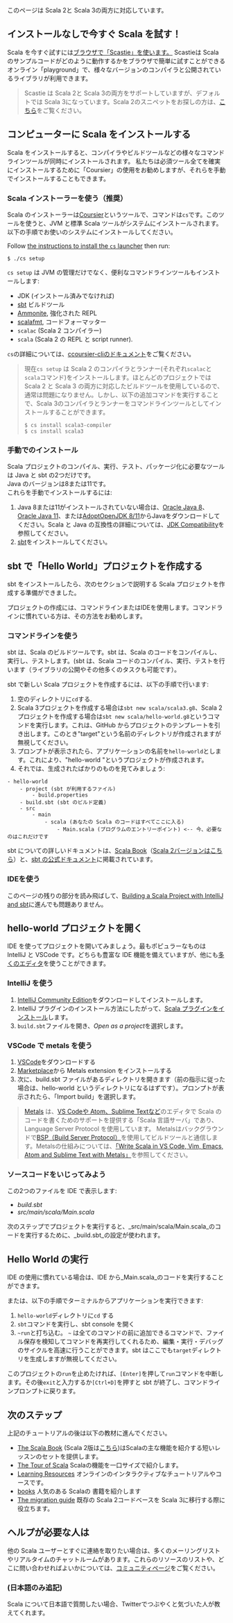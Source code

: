 このページは Scala 2と Scala 3の両方に対応しています。

## インストールなしで今すぐ Scala を試す！

Scala を今すぐ試すには<a href="https://scastie.scala-lang.org/pEBYc5VMT02wAGaDrfLnyw" target="_blank">ブラウザで「Scastie」を使います。</a>
Scastieは Scala のサンプルコードがどのように動作するかをブラウザで簡単に試すことができるオンライン「playground」で、様々なバージョンのコンパイラと公開されているライブラリが利用できます。

> Scastie は Scala 2と Scala 3の両方をサポートしていますが、デフォルトでは Scala 3になっています。Scala 2のスニペットをお探しの方は、[こちら](https://scastie.scala-lang.org/MHc7C9iiTbGfeSAvg8CKAA)をご覧ください。

##  コンピューターに Scala をインストールする

Scala をインストールすると、コンパイラやビルドツールなどの様々なコマンドラインツールが同時にインストールされます。
私たちは必須ツール全てを確実にインストールするために「Coursier」の使用をお勧めしますが、それらを手動でインストールすることもできます。

### Scala インストーラーを使う（推奨）

Scala のインストーラーは[Coursier](https://get-coursier.io/docs/cli-overview)というツールで、コマンドは`cs`です。このツールを使うと、JVM と標準 Scala ツールがシステムにインストールされます。  
以下の手順でお使いのシステムにインストールしてください。

<div class="main-download">
    <div id="download-step-one">
        <p>Follow <a href="https://get-coursier.io/docs/cli-installation.html#native-launcher" target="_blank">the instructions to install the <code>cs</code> launcher</a> then run:</p>
        <p><code>$ ./cs setup</code></p>
    </div>
</div>


`cs setup` は JVM の管理だけでなく、便利なコマンドラインツールもインストールします:

- JDK (インストール済みでなければ)
- [sbt](https://www.scala-sbt.org/) ビルドツール
- [Ammonite](https://ammonite.io/), 強化された REPL
- [scalafmt](https://scalameta.org/scalafmt/), コードフォーマッター
- `scalac` (Scala 2 コンパイラー)
- `scala` (Scala 2 の REPL と script runner).

`cs`の詳細については、[ccoursier-cliのドキュメント](https://get-coursier.io/docs/cli-overview)をご覧ください。

> 現在`cs setup` は Scala 2 のコンパイラとランナー(それぞれ`scalac`と`scala`コマンド)をインストールします。ほとんどのプロジェクトでは Scala 2 と Scala 3 の両方に対応したビルドツールを使用しているので、通常は問題になりません。しかし、以下の追加コマンドを実行することで、Scala 3のコンパイラとランナーをコマンドラインツールとしてインストールすることができます。
> ```
> $ cs install scala3-compiler
> $ cs install scala3
> ```

### 手動でのインストール

Scala プロジェクトのコンパイル、実行、テスト、パッケージ化に必要なツールは Java と sbt の2つだけです。  
Java のバージョンは8または11です。  
これらを手動でインストールするには:

1. Java 8または11がインストールされていない場合は、[Oracle Java 8](https://www.oracle.com/java/technologies/javase-jdk8-downloads.html)、[Oracle Java 11](https://www.oracle.com/java/technologies/javase-jdk11-downloads.html)、または[AdoptOpenJDK 8/11](https://adoptopenjdk.net/)からJavaをダウンロードしてください。Scala と Java の互換性の詳細については、[JDK Compatibility](/overviews/jdk-compatibility/overview.html)を参照してください。
1. [sbt](https://www.scala-sbt.org/download.html)をインストールしてください。

## sbt で「Hello World」プロジェクトを作成する

sbt をインストールしたら、次のセクションで説明する Scala プロジェクトを作成する準備ができました。

プロジェクトの作成には、コマンドラインまたはIDEを使用します。コマンドラインに慣れている方は、その方法をお勧めします。

### コマンドラインを使う

sbt は、Scala のビルドツールです。sbt は、Scala のコードをコンパイルし、実行し、テストします。(sbt は、Scala コードのコンパイル、実行、テストを行います（ライブラリの公開やその他多くのタスクも可能です）。

sbt で新しい Scala プロジェクトを作成するには、以下の手順で行います:

1. 空のディレクトリに`cd`する.
1. Scala 3プロジェクトを作成する場合は`sbt new scala/scala3.g8`、Scala 2プロジェクトを作成する場合は`sbt new scala/hello-world.g8`というコマンドを実行します。これは、GitHub からプロジェクトのテンプレートを引き出します。このとき"target"という名前のディレクトリが作成されますが無視してください。
1. プロンプトが表示されたら、アプリケーションの名前を`hello-world`とします。これにより、"hello-world "というプロジェクトが作成されます。
1. それでは、生成されたばかりのものを見てみましょう:

```
- hello-world
    - project (sbt が利用するファイル)
        - build.properties
    - build.sbt (sbt のビルド定義)
    - src
        - main
            - scala (あなたの Scala のコードはすべてここに入る)
                - Main.scala (プログラムのエントリーポイント) <-- 今、必要なのはこれだけです
```

sbt についての詳しいドキュメントは、[Scala Book](/scala3/book/tools-sbt.html)（[Scala 2バージョンはこちら](/overviews/scala-book/scala-build-tool-sbt.html)）と、[sbt の公式ドキュメント](https://www.scala-sbt.org/1.x/docs/ja/index.html)に掲載されています。

### IDEを使う

このページの残りの部分を読み飛ばして、[Building a Scala Project with IntelliJ and sbt](/getting-started/intellij-track/building-a-scala-project-with-intellij-and-sbt.html)に進んでも問題ありません。

## hello-world プロジェクトを開く

IDE を使ってプロジェクトを開いてみましょう。最もポピュラーなものは IntelliJ と VSCode です。どちらも豊富な IDE 機能を備えていますが、他にも[多くのエディタ](https://scalameta.org/metals/docs/editors/overview.html)を使うことができます。

### IntelliJ を使う

1. [IntelliJ Community Edition](https://www.jetbrains.com/idea/download/)をダウンロードしてインストールします。
1. IntelliJ プラグインのインストール方法にしたがって、[Scala プラグインをインストール](https://www.jetbrains.com/help/idea/managing-plugins.html)します。
1. `build.sbt`ファイルを開き、*Open as a project*を選択します。

### VSCode で metals を使う

1. [VSCode](https://code.visualstudio.com/Download)をダウンロードする
1. [Marketplace](https://marketplace.visualstudio.com/items?itemName=scalameta.metals)から Metals extension をインストールする
1. 次に、build.sbt ファイルがあるディレクトリを開きます（前の指示に従った場合は、hello-world というディレクトリになるはずです）。プロンプトが表示されたら、「Import build」を選択します。

>
>[Metals](https://scalameta.org/metals) は、[VS Codeや	Atom、Sublime Textなど](https://scalameta.org/metals/docs/editors/overview.html)のエディタで Scala のコードを書くためのサポートを提供する「Scala 言語サーバ」であり、Language Server Protocol を使用しています。
> Metalsはバックグラウンドで[BSP（Build Server Protocol）](https://build-server-protocol.github.io/)を使用してビルドツールと通信します。Metalsの仕組みについては、[「Write Scala in VS Code, Vim, Emacs, Atom and Sublime Text with Metals」](https://www.scala-lang.org/2019/04/16/metals.html)を参照してください。

### ソースコードをいじってみよう

この2つのファイルを IDE で表示します:

- _build.sbt_
- _src/main/scala/Main.scala_

次のステップでプロジェクトを実行すると、_src/main/scala/Main.scala_のコードを実行するために、_build.sbt_の設定が使われます。

## Hello World の実行

IDE の使用に慣れている場合は、IDE から_Main.scala_のコードを実行することができます。

または、以下の手順でターミナルからアプリケーションを実行できます:

1. `hello-world`ディレクトリに`cd` する
1. `sbt`コマンドを実行し、sbt console を開く
1. `~run`と打ち込む。 `~` は全てのコマンドの前に追加できるコマンドで、ファイル保存を検知してコマンドを再実行してくれるため、編集・実行・デバッグのサイクルを高速に行うことができます。sbt はここでも`target`ディレクトリを生成しますが無視してください。

このプロジェクトの`run`を止めたければ、`[Enter]`を押して`run`コマンドを中断します。その後`exit`と入力するか`[Ctrl+D]`を押すと sbt が終了し、コマンドラインプロンプトに戻ります。

## 次のステップ

上記のチュートリアルの後は以下の教材に進んでください。

* [The Scala Book](/scala3/book/introduction.html) (Scala 2版は[こちら](/overviews/scala-book/introduction.html))はScalaの主な機能を紹介する短いレッスンのセットを提供します。
* [The Tour of Scala](/tour/tour-of-scala.html) Scalaの機能を一口サイズで紹介します。
* [Learning Resources](/learn.html) オンラインのインタラクティブなチュートリアルやコースです。
* [books](/books.html) 人気のある Scalaの 書籍を紹介します
* [The migration guide](/scala3/guides/migration/compatibility-intro.html) 既存の Scala 2コードベースを Scala 3に移行する際に役立ちます。

## ヘルプが必要な人は
他の Scala ユーザーとすぐに連絡を取りたい場合は、多くのメーリングリストやリアルタイムのチャットルームがあります。これらのリソースのリストや、どこに問い合わせればよいかについては、[コミュニティページ](https://scala-lang.org/community/)をご覧ください。

### (日本語のみ追記)
Scala について日本語で質問したい場合、Twitterでつぶやくと気づいた人が教えてくれます。

<!-- Hidden elements whose content are used to provide OS-specific download instructions.
 -- This is handled in `resources/js/functions.js`.
 --> 
<div style="display:none" id="stepOne-linux">
       <code class="hljs">$ curl -fLo cs https://git.io/coursier-cli-linux && chmod +x cs && ./cs setup </code> <br>
</div>

<div style="display:none" id="stepOne-unix">
    <p><a href="https://get-coursier.io/docs/cli-installation" target="_blank">手順に従って <code>cs</code> ランチャーをインストール</a>し、その次に以下を実行します。</p>
    <p><code>$ ./cs setup</code></p>
</div>

<div style="display:none" id="stepOne-osx">
    <div class="highlight">
        <code class="hljs">$ brew install coursier/formulas/coursier && cs setup </code> <br>
    </div>
    <p>または、Homebrewを使用しない場合は</p>
    <div class="highlight">
        <code class="hljs">$ curl -fLo cs https://git.io/coursier-cli-macos && chmod +x cs &&  (xattr -d com.apple.quarantine cs || true) && ./cs setup</code> <br>
    </div>
</div>

<div style="display:none" id="stepOne-windows">
    <p><a href="https://git.io/coursier-cli-windows-exe">the Scala installer for Windows</a>を、ダウンロードして実行すてください。</p>
</div>
